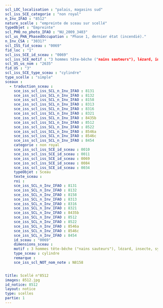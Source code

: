 ```yaml
---
scl_LOC_localisation : "palais, magasins sud"
scl_iss_SCE_categorie : "non royal"
n_Inv_IFAO : "8512"
nature_scelle : "empreinte de sceau sur scellé"
typeObjet : "Empreinte"
scl_PHO_no_photo_IFAO : "NU_2009_3403"
scl_us_PHA_PhasedOccupation : "Phase 1, dernier état (incendié)."
n_Inv_CSA : "3031?"
scl_ISS_fid_sceau : "0069"
fid_loc : "1"
scl_iss_SCE_id_sceau : "0069"
scl_iss_SCE_motif : "3 hommes tête-bêche ("nains sauteurs"), lézard, insecte, symbole bat, singe, gazelle ou faon couché,…"
scl_US_us_nom : "2635"
fid_US : "3"
scl_iss_SCE_type_sceau : "cylindre"
type_scelle : "simple"
sceaux :
  - traduction_sceau : 
    sce_iss_scl_iss_SCL_n_Inv_IFAO : 8131
    sce_iss_scl_iss_SCL_n_Inv_IFAO : 8132
    sce_iss_scl_iss_SCL_n_Inv_IFAO : 8158
    sce_iss_scl_iss_SCL_n_Inv_IFAO : 8313
    sce_iss_scl_iss_SCL_n_Inv_IFAO : 8316
    sce_iss_scl_iss_SCL_n_Inv_IFAO : 8321
    sce_iss_scl_iss_SCL_n_Inv_IFAO : 8435b
    sce_iss_scl_iss_SCL_n_Inv_IFAO : 8512
    sce_iss_scl_iss_SCL_n_Inv_IFAO : 8522
    sce_iss_scl_iss_SCL_n_Inv_IFAO : 8546a
    sce_iss_scl_iss_SCL_n_Inv_IFAO : 8546c
    sce_iss_scl_iss_SCL_n_Inv_IFAO : 8454
    categorie : non royal
    sce_iss_scl_iss_SCE_id_sceau : 0010
    sce_iss_scl_iss_SCE_id_sceau : 0011
    sce_iss_scl_iss_SCE_id_sceau : 0069
    sce_iss_scl_iss_SCE_id_sceau : 0084
    sce_iss_scl_iss_SCE_id_sceau : 0034
    typeObjet : Sceau
    texte_sceau : 
    roi : 
    sce_iss_SCL_n_Inv_IFAO : 8131
    sce_iss_SCL_n_Inv_IFAO : 8132
    sce_iss_SCL_n_Inv_IFAO : 8158
    sce_iss_SCL_n_Inv_IFAO : 8313
    sce_iss_SCL_n_Inv_IFAO : 8316
    sce_iss_SCL_n_Inv_IFAO : 8321
    sce_iss_SCL_n_Inv_IFAO : 8435b
    sce_iss_SCL_n_Inv_IFAO : 8512
    sce_iss_SCL_n_Inv_IFAO : 8522
    sce_iss_SCL_n_Inv_IFAO : 8546a
    sce_iss_SCL_n_Inv_IFAO : 8546c
    sce_iss_SCL_n_Inv_IFAO : 8454
    id_sceau : "0069"
    dimensions_sceau : 
    motif : 3 hommes tête-bêche ("nains sauteurs"), lézard, insecte, symbole bat, singe, gazelle ou faon couché,…
    type_sceau : cylindre
    remarque : 
    sce_iss_scl_NOT_nom_note : N8158


title: Scellé n°8512
images: 8512.jpg
id_notice: 8512
layout: notice
type: scelles
partie: 1
---
```

